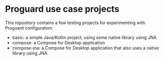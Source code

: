# Proguard use case projects

This repository contains a few testing projects for experimenting with
Proguard configuration:

* basic: a simple Java/Kotlin project, using some native library using JNA
* compose: a Compose for Desktop application
* compose-jna: a Compose for Desktop application that also uses a native
  library using JNA

